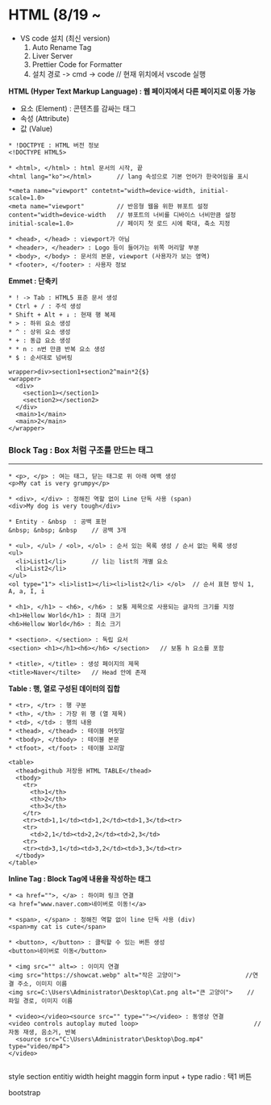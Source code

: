 # HTML (8/19 ~

* VS code 설치 (최신 version)
  1. Auto Rename Tag
  2. Liver Server
  3. Prettier Code for Formatter
  4. 설치 경로 -> cmd -> code // 현재 위치에서 vscode 실행               


**HTML (Hyper Text Markup Language) : 웹 페이지에서 다른 페이지로 이동 가능**
* 요소 (Element) : 콘텐츠를 감싸는 태그
* 속성 (Attribute)
* 값 (Value)

```
* !DOCTPYE : HTML 버전 정보
<!DOCTYPE HTML5>

* <html>, </html> : html 문서의 시작, 끝
<html lang="ko"></html>       // lang 속성으로 기본 언어가 한국어임을 표시

*<meta name="viewport" contetnt="width=device-width, initial-scale=1.0>
<meta name="viewport"         // 반응형 웹을 위한 뷰포트 설정
content="width=device-width   // 뷰포트의 너비를 디바이스 너비만큼 설정
initial-scale=1.0>            // 페이지 첫 로드 시에 확대, 축소 지정

* <head>, </head> : viewport가 아님
* <header>, </header> : Logo 등이 들어가는 위쪽 머리말 부분
* <body>, </body> : 문서의 본문, viewport (사용자가 보는 영역)
* <footer>, </footer> : 사용자 정보
```

**Emmet : 단축키**
```
* ! -> Tab : HTML5 표준 문서 생성
* Ctrl + / : 주석 생성
* Shift + Alt + ↓ : 현재 행 복제
* > : 하위 요소 생성
* ^ : 상위 요소 생성
* + : 동급 요소 생성
* * n : n번 만큼 반복 요소 생성
* $ : 순서대로 넘버링

wrapper>div>section1+section2^main*2{$}
<wrapper>
  <div>
    <section1></section1>
    <section2></section2>
  </div>
  <main>1</main>
  <main>2</main>
</wrapper>
```

### Block Tag : Box 처럼 구조를 만드는 태그
-------------------------------------------
```
* <p>, </p> : 여는 태그, 닫는 태그로 위 아래 여백 생성
<p>My cat is very grumpy</p>

* <div>, </div> : 정해진 역할 없이 Line 단독 사용 (span)
<div>My dog is very tough</div>

* Entity - &nbsp  : 공백 표현
&nbsp; &nbsp; &nbsp    // 공백 3개

* <ul>, </ul> / <ol>, </ol> : 순서 있는 목록 생성 / 순서 없는 목록 생성
<ul>
  <li>List1</li>       // li는 list의 개별 요소
  <li>List2</li>
</ul>            
<ol type="1"> <li>list1></li><li>list2</li> </ol>  // 순서 표현 방식 1, A, a, I, i

* <h1>, </h1> ~ <h6>, </h6> : 보통 제목으로 사용되는 글자의 크기를 지정 
<h1>Hellow World</h1> : 최대 크기
<h6>Hellow World</h6> : 최소 크기

* <section>. </section> : 독립 요서
<section> <h1></h1><h6></h6> </section>   // 보통 h 요소를 포함

* <title>, </title> : 생성 페이지의 제목
<title>Naver</tilte>   // Head 안에 존재
```

**Table : 행, 열로 구성된 데이터의 집합**
```
* <tr>, </tr> : 행 구분
* <th>, </th> : 가장 위 행 (열 제목)
* <td>, </td> : 행의 내용
* <thead>, </thead> : 테이블 머릿말
* <tbody>, </tbody> : 테이블 본문
* <tfoot>, <t/foot> : 테이블 꼬리말

<table>
  <thead>github 저장용 HTML TABLE</thead>
  <tbody>
    <tr>
      <th>1</th>
      <th>2</th>
      <th>3</th>
    </tr>
    <tr><td>1,1</td><td>1,2</td><td>1,3</td><tr>
    <tr>
      <td>2,1</td><td>2,2</td><td>2,3</td>
    <tr>
    <tr><td>3,1</td><td>3,2</td><td>3,3</td><tr>
  </tbody>
</table>
```

**Inline Tag : Block Tag에 내용을 작성하는 태그**
```
* <a href="">, </a> : 하이퍼 링크 연결
<a href="www.naver.com>네이버로 이동!</a>

* <span>, </span> : 정해진 역할 없이 line 단독 사용 (div)
<span>my cat is cute</span>

* <button>, </button> : 클릭할 수 있는 버튼 생성
<button>네이버로 이동</button>

* <img src="" alt=> : 이미지 연결
<img src="https://showcat.webp" alt="작은 고양이">                  //연결 주소, 이미지 이름
<img src=C:\Users\Administrator\Desktop\Cat.png alt="큰 고양이">    // 파일 경로, 이미지 이름

* <video></video><source src="" type=""></video> : 동영상 연결
<video controls autoplay muted loop>                                // 자동 재생, 음소거, 반복    
  <source src="C:\Users\Administrator\Desktop\Dog.mp4" type="video/mp4">
</video>


```
style
section
entitiy
width height
maggin
form
input + type
radio : 택1 버튼

bootstrap
